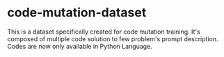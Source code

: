 # code-mutation-dataset
This is a dataset specifically created for code mutation training. It's composed of multiple code solution to few problem's prompt description. Codes are now only available in Python Language.
